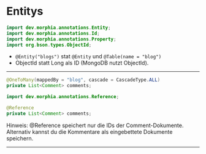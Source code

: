 
# Entitys
```java
import dev.morphia.annotations.Entity;
import dev.morphia.annotations.Id;
import dev.morphia.annotations.Property;
import org.bson.types.ObjectId;
```

- `@Entity("blogs")` stat `@Entity` und `@Table(name = "blog")`
- ObjectId statt Long als ID (MongoDB nutzt ObjectId).

---

```java
@OneToMany(mappedBy = "blog", cascade = CascadeType.ALL)
private List<Comment> comments;
```
```java
import dev.morphia.annotations.Reference;

@Reference
private List<Comment> comments;
```
Hinweis: @Reference speichert nur die IDs der Comment-Dokumente. Alternativ kannst du die Kommentare als eingebettete Dokumente speichern.

---
